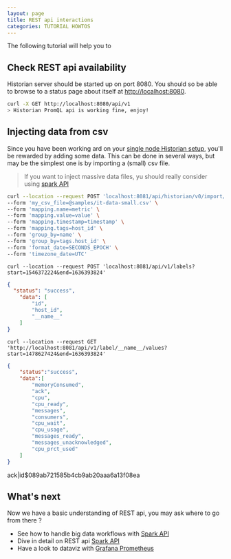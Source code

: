 ```yaml
---
layout: page
title: REST api interactions
categories: TUTORIAL HOWTOS
---
```


The following tutorial will help you to 


## Check REST api availability
Historian server should be started up on port 8080. 
You should so be able to browse to a status page about itself at [http://localhost:8080](http://localhost:8080/api/v1). 

```bash
curl -X GET http://localhost:8080/api/v1
> Historian PromQL api is working fine, enjoy!
```


## Injecting data from csv
Since you have been working ard on your [single node Historian setup](getting-started), you'll be rewarded by adding some data.
This can be done in several ways, but may be the simplest one is by importing a (small) csv file. 

> If you want to inject massive data files, yu should really consider using [spark API](spark-api)


```bash
curl --location --request POST 'localhost:8081/api/historian/v0/import/csv' \
--form 'my_csv_file=@samples/it-data-small.csv' \
--form 'mapping.name=metric' \
--form 'mapping.value=value' \
--form 'mapping.timestamp=timestamp' \
--form 'mapping.tags=host_id' \
--form 'group_by=name' \
--form 'group_by=tags.host_id' \
--form 'format_date=SECONDS_EPOCH' \
--form 'timezone_date=UTC'
```


`curl --location --request POST 'localhost:8081/api/v1/labels?start=1546372224&end=1636393824'`

```json
{
  "status": "success",
    "data": [
        "id",
        "host_id",
        "__name__"
    ]
}
```




`curl --location --request GET 'http://localhost:8081/api/v1/label/__name__/values?start=1478627424&end=1636393824'`

```json
{
    "status":"success",
    "data":[
        "memoryConsumed",
        "ack",
        "cpu",
        "cpu_ready",
        "messages",
        "consumers",
        "cpu_wait",
        "cpu_usage",
        "messages_ready",
        "messages_unacknowledged",
        "cpu_prct_used"
    ]
}
```



ack|id$089ab721585b4cb9ab20aaa6a13f08ea


## What's next
Now we have a basic understanding of REST api, you may ask where to go from there ?

- See how to handle big data workflows with [Spark API](spark-api)
- Dive in detail on REST api [Spark API](../api)
- Have a look to dataviz with [Grafana Prometheus](data-viz)